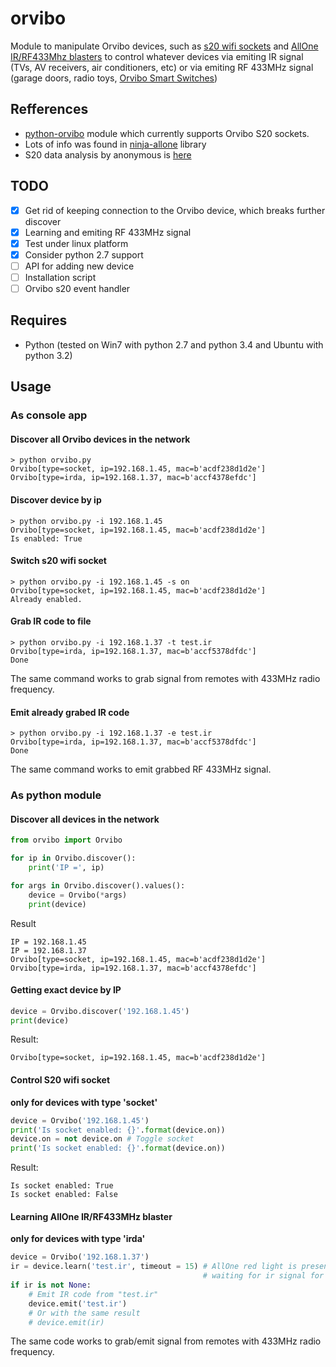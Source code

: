 # orvibo
Module to manipulate Orvibo devices, such as [s20 wifi sockets](http://www.aliexpress.com/item/Orvibo-S20-Wifi-Cell-Phone-Power-Socket-Wireless-Timer-Switch-Wall-Plug-Phone-Wireless-Remote-Control/32357053063.html) and [AllOne IR/RF433Mhz blasters](http://www.aliexpress.com/item/Orvibo-Allone-Wiwo-R1-Intelligent-house-Control-Center-Smart-Home-WIFI-IR-RF-Wireless-Remote-Switch/32247638788.html) to control whatever devices via emiting IR signal (TVs, AV receivers, air conditioners, etc) or via emiting RF 433MHz signal (garage doors, radio toys, [Orvibo Smart Switches](http://www.aliexpress.com/item/Orvibo-T030-Smart-Switch-timer-metope-switch-wireless-remote-control-Smart-home-appliance-City-impression-3/32228748100.html))


## Refferences
* [python-orvibo](https://github.com/happyleavesaoc/python-orvibo) module which currently supports Orvibo S20 sockets.
* Lots of info was found in [ninja-allone](https://github.com/Grayda/ninja-allone/blob/master/lib/allone.js) library
* S20 data analysis by anonymous is [here](http://pastebin.com/0w8N7AJD)

## TODO
- [x] Get rid of keeping connection to the Orvibo device, which breaks further discover
- [x] Learning and emiting RF 433MHz signal
- [x] Test under linux platform
- [x] Consider python 2.7 support
- [ ] API for adding new device
- [ ] Installation script
- [ ] Orvibo s20 event handler

## Requires
* Python (tested on Win7 with python 2.7 and python 3.4 and Ubuntu with python 3.2)

## Usage
### As console app
#### Discover all Orvibo devices in the network
```shell
> python orvibo.py
Orvibo[type=socket, ip=192.168.1.45, mac=b'acdf238d1d2e']
Orvibo[type=irda, ip=192.168.1.37, mac=b'accf4378efdc']
```
#### Discover device by ip
```shell
> python orvibo.py -i 192.168.1.45
Orvibo[type=socket, ip=192.168.1.45, mac=b'acdf238d1d2e']
Is enabled: True
```
#### Switch s20 wifi socket
```shell
> python orvibo.py -i 192.168.1.45 -s on
Orvibo[type=socket, ip=192.168.1.45, mac=b'acdf238d1d2e']
Already enabled.
```
#### Grab IR code to file
```shell
> python orvibo.py -i 192.168.1.37 -t test.ir
Orvibo[type=irda, ip=192.168.1.37, mac=b'accf5378dfdc']
Done
```
The same command works to grab signal from remotes with 433MHz radio frequency.

#### Emit already grabed IR code
```shell
> python orvibo.py -i 192.168.1.37 -e test.ir
Orvibo[type=irda, ip=192.168.1.37, mac=b'accf5378dfdc']
Done
```
The same command works to emit grabbed RF 433MHz signal.

### As python module
#### Discover all devices in the network
```python
from orvibo import Orvibo

for ip in Orvibo.discover():
    print('IP =', ip)

for args in Orvibo.discover().values():
    device = Orvibo(*args)
    print(device)
```
Result
```
IP = 192.168.1.45
IP = 192.168.1.37
Orvibo[type=socket, ip=192.168.1.45, mac=b'acdf238d1d2e']
Orvibo[type=irda, ip=192.168.1.37, mac=b'accf4378efdc']
```

#### Getting exact device by IP
```python
device = Orvibo.discover('192.168.1.45')
print(device)
```
Result:
```
Orvibo[type=socket, ip=192.168.1.45, mac=b'acdf238d1d2e']
```

#### Control S20 wifi socket
**only for devices with type 'socket'**
```python
device = Orvibo('192.168.1.45')
print('Is socket enabled: {}'.format(device.on))
device.on = not device.on # Toggle socket
print('Is socket enabled: {}'.format(device.on))
```
Result:
```
Is socket enabled: True
Is socket enabled: False
```

#### Learning AllOne IR/RF433MHz blaster
**only for devices with type 'irda'**
```python
device = Orvibo('192.168.1.37')
ir = device.learn('test.ir', timeout = 15) # AllOne red light is present,
                                           # waiting for ir signal for 15 seconds and stores it to test.ir file
if ir is not None:
    # Emit IR code from "test.ir"
    device.emit('test.ir')
    # Or with the same result
    # device.emit(ir)
```
The same code works to grab/emit signal from remotes with 433MHz radio frequency.
